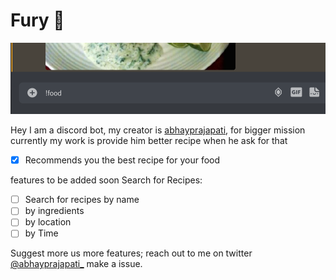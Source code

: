 # Fury 🐧

![commandToStart](./assets/command.png)

Hey I am a discord bot, my creator is [abhayprajapati](https://twitter.com/Abhayprajapati_), for bigger mission currently my work is provide him better recipe when he ask for that

- [x] Recommends you the best recipe for your food

features to be added soon
Search for Recipes:

- [ ] Search for recipes by name
- [ ] by ingredients
- [ ] by location
- [ ] by Time

Suggest more us more features;
    reach out to me on twitter [@abhayprajapati_](https://twitter.com/Abhayprajapati_)
    make a issue.
